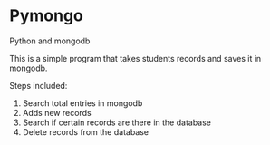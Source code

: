 # Pymongo
Python and mongodb

This is a simple program that takes students records and saves it in mongodb.

Steps included:
1. Search total entries in mongodb
2. Adds new records
3. Search if certain records are there in the database
4. Delete records from the database
